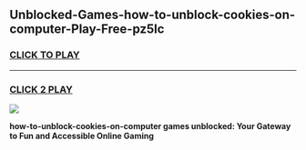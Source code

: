 
## Unblocked-Games-how-to-unblock-cookies-on-computer-Play-Free-pz5lc
<h3>
<a href="https://premium76.site?title=how-to-unblock-cookies-on-computer&ref=10A">CLICK TO PLAY</a></h3>
<hr>

<h3>
<a href="https://premium76.site?title=how-to-unblock-cookies-on-computer&ref=10A">CLICK 2 PLAY</a>
  
</h3>

<a href="https://premium76.site?title=how-to-unblock-cookies-on-computer&ref=10A"><img src="https://clearcache.store/games.png"></a>


**how-to-unblock-cookies-on-computer games unblocked: Your Gateway to Fun and Accessible Online Gaming**
